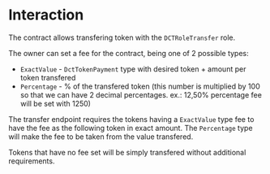 # Interaction

The contract allows transfering token with the `DCTRoleTransfer` role.

The owner can set a fee for the contract, being one of 2 possible types:

- `ExactValue` - `DctTokenPayment` type with desired token  + amount per token transfered
- `Percentage` - % of the transfered token (this number is multiplied by 100 so that we can have 2 decimal percentages. ex.: 12,50% percentage fee will be set with 1250)

The transfer endpoint requires the tokens having a `ExactValue` type fee to have the fee as the following token in exact amount.
The `Percentage` type will make the fee to be taken from the value transfered.

Tokens that have no fee set will be simply transfered without additional requirements.
